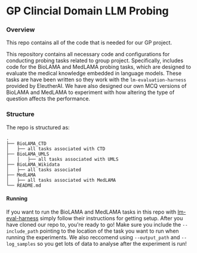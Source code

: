 # GP Clincial Domain LLM Probing

### Overview

This repo contains all of the code that is needed for our GP project. 

This repository contains all necessary code and configurations for conducting probing tasks related to group project. Specifically, includes code for the BioLAMA and MedLAMA probing tasks, which are designed to evaluate the medical knowledge embedded in language models. These tasks are have been written so they work with the `lm-evaluation-harness` provided by EleutherAI. We have also designed our own MCQ versions of BioLAMA and MedLAMA to experiment with how altering the type of question affects the performance.

### Structure

The repo is structured as: 
```
.
├── BioLAMA_CTD
│   ├── all tasks associated with CTD
├── BioLAMA_UMLS
│   │   ├── all tasks associated with UMLS
├── BioLAMA_Wikidata
│   ├── all tasks associated
├── MedLAMA
│   ├── all tasks associated with MedLAMA
└── README.md
```

#### Running

If you want to run the BioLAMA and MedLAMA tasks in this repo with [lm-eval-harness](https://github.com/EleutherAI/lm-evaluation-harness) simply follow their instructions for getting setup. After you have cloned our repo to, you're ready to go! Make sure you include the `--include_path` pointing to the location of the task you want to run when running the experiments. We also reccomend using `--output_path` and `--log_samples` so you get lots of data to analyse after the experiment is run!
